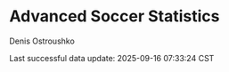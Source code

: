 # Advanced Soccer Statistics
Denis Ostroushko

<!-- gfm -->

Last successful data update: 2025-09-16 07:33:24 CST
